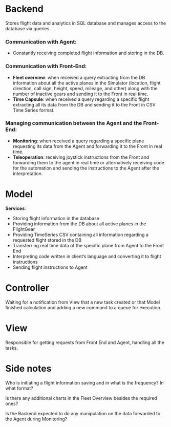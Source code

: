 # Backend
Stores flight data and analytics in SQL database and manages access to the database via queries. 

### Communication with Agent:
- Constantly receiving completed flight information and storing in the DB.

### Communication with Front-End:
- **Fleet overview**: when received a query extracting from the DB information about all the active planes in the Simulator (location, flight direction, call sign, height, speed, mileage, and other) along with the number of inactive gears and sending it to the Front in real time.
- **Time Capsule**: when received a query regarding a specific flight extracting all its data from the DB and sending it to the Front in CSV Time Series format.

### Managing communication between the Agent and the Front-End:
- **Monitoring**: when received a query regarding a specific plane requesting its data from the Agent and forwarding it to the Front in real time.
- **Teleoperation**: receiving joystick instructions from the Front and forwarding them to the agent in real time or alternatively receiving code for the automation and sending the instructions to the Agent after the interpretation.
# Model
**Services**:
- Storing flight information in the database
- Providing information from the DB about all active planes in the FlightGear
- Providing TimeSeries CSV containing all information regarding a requested flight stored in the DB
- Transferring real time data of the specific plane from Agent to the Front End 
- Interpreting code written in client’s language and converting it to flight instructions
- Sending flight instructions to Agent

# Controller
Waiting for a notification from View that a new task created or that Model finished calculation and adding a new command to a queue for execution.
# View
Responsible for getting requests from Front End and Agent, handling all the tasks.
# Side notes
Who is initiating a flight information saving and in what is the frequency? In what format?

Is there any additional charts in the Fleet Overview besides the required ones?

Is the Backend expected to do any manipulation on the data forwarded to the Agent during Monitoring?

